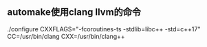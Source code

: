 ## automake使用clang llvm的命令
./configure CXXFLAGS="-fcoroutines-ts -stdlib=libc++ -std=c++17" CC=/usr/bin/clang CXX=/usr/bin/clang++